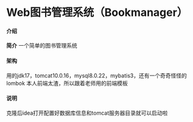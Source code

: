 # Web图书管理系统（Bookmanager）

#### 介绍
**简介**
一个简单的图书管理系统

#### 架构
用的jdk17，tomcat10.0.16，mysql8.0.22，mybatis3，还有一个奇奇怪怪的lombok
本人前端太渣，所以跟着老师用的前端模板

#### 说明
克隆后idea打开配置好数据库信息和tomcat服务器目录就可以启动啦
